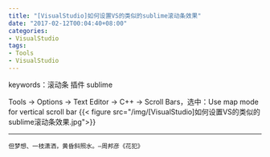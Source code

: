 ```yaml
---
title: "[VisualStudio]如何设置VS的类似的sublime滚动条效果"
date: "2017-02-12T00:04:40+08:00"
categories:
- VisualStudio
tags:
- Tools
- VisualStudio
---
```


keywords：滚动条 插件 sublime

Tools -> Options -> Text Editor -> C++ -> Scroll Bars，选中：Use map mode for vertical scroll bar
{{< figure src="/img/[VisualStudio]如何设置VS的类似的sublime滚动条效果.jpg">}}

***
`但梦想、一枝潇洒，黄昏斜照水。—周邦彦《花犯》`